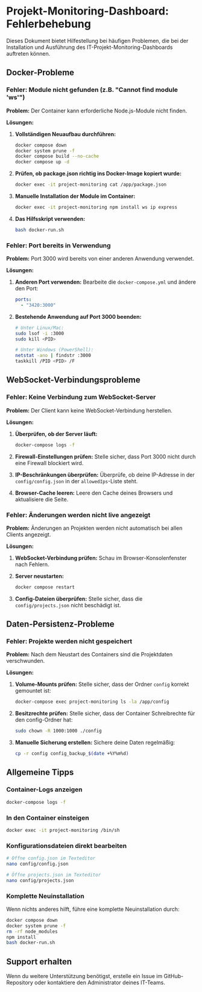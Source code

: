 # Projekt-Monitoring-Dashboard: Fehlerbehebung

Dieses Dokument bietet Hilfestellung bei häufigen Problemen, die bei der Installation und Ausführung des IT-Projekt-Monitoring-Dashboards auftreten können.

## Docker-Probleme

### Fehler: Module nicht gefunden (z.B. "Cannot find module 'ws'")

**Problem:** Der Container kann erforderliche Node.js-Module nicht finden.

**Lösungen:**

1. **Vollständigen Neuaufbau durchführen:**
   ```bash
   docker compose down
   docker system prune -f
   docker compose build --no-cache
   docker compose up -d
   ```

2. **Prüfen, ob package.json richtig ins Docker-Image kopiert wurde:**
   ```bash
   docker exec -it project-monitoring cat /app/package.json
   ```

3. **Manuelle Installation der Module im Container:**
   ```bash
   docker exec -it project-monitoring npm install ws ip express
   ```

4. **Das Hilfsskript verwenden:**
   ```bash
   bash docker-run.sh
   ```

### Fehler: Port bereits in Verwendung

**Problem:** Port 3000 wird bereits von einer anderen Anwendung verwendet.

**Lösungen:**

1. **Anderen Port verwenden:** Bearbeite die `docker-compose.yml` und ändere den Port:
   ```yaml
   ports:
     - "3420:3000"
   ```

2. **Bestehende Anwendung auf Port 3000 beenden:**
   ```bash
   # Unter Linux/Mac:
   sudo lsof -i :3000
   sudo kill <PID>
   
   # Unter Windows (PowerShell):
   netstat -ano | findstr :3000
   taskkill /PID <PID> /F
   ```

## WebSocket-Verbindungsprobleme

### Fehler: Keine Verbindung zum WebSocket-Server

**Problem:** Der Client kann keine WebSocket-Verbindung herstellen.

**Lösungen:**

1. **Überprüfen, ob der Server läuft:**
   ```bash
   docker-compose logs -f
   ```

2. **Firewall-Einstellungen prüfen:** Stelle sicher, dass Port 3000 nicht durch eine Firewall blockiert wird.

3. **IP-Beschränkungen überprüfen:** Überprüfe, ob deine IP-Adresse in der `config/config.json` in der `allowedIps`-Liste steht.

4. **Browser-Cache leeren:** Leere den Cache deines Browsers und aktualisiere die Seite.

### Fehler: Änderungen werden nicht live angezeigt

**Problem:** Änderungen an Projekten werden nicht automatisch bei allen Clients angezeigt.

**Lösungen:**

1. **WebSocket-Verbindung prüfen:** Schau im Browser-Konsolenfenster nach Fehlern.

2. **Server neustarten:**
   ```bash
   docker compose restart
   ```

3. **Config-Dateien überprüfen:** Stelle sicher, dass die `config/projects.json` nicht beschädigt ist.

## Daten-Persistenz-Probleme

### Fehler: Projekte werden nicht gespeichert

**Problem:** Nach dem Neustart des Containers sind die Projektdaten verschwunden.

**Lösungen:**

1. **Volume-Mounts prüfen:** Stelle sicher, dass der Ordner `config` korrekt gemountet ist:
   ```bash
   docker-compose exec project-monitoring ls -la /app/config
   ```

2. **Besitzrechte prüfen:** Stelle sicher, dass der Container Schreibrechte für den config-Ordner hat:
   ```bash
   sudo chown -R 1000:1000 ./config
   ```

3. **Manuelle Sicherung erstellen:** Sichere deine Daten regelmäßig:
   ```bash
   cp -r config config_backup_$(date +%Y%m%d)
   ```

## Allgemeine Tipps

### Container-Logs anzeigen

```bash
docker-compose logs -f
```

### In den Container einsteigen

```bash
docker exec -it project-monitoring /bin/sh
```

### Konfigurationsdateien direkt bearbeiten

```bash
# Öffne config.json im Texteditor
nano config/config.json

# Öffne projects.json im Texteditor
nano config/projects.json
```

### Komplette Neuinstallation

Wenn nichts anderes hilft, führe eine komplette Neuinstallation durch:

```bash
docker compose down
docker system prune -f
rm -rf node_modules
npm install
bash docker-run.sh
```

## Support erhalten

Wenn du weitere Unterstützung benötigst, erstelle ein Issue im GitHub-Repository oder kontaktiere den Administrator deines IT-Teams.